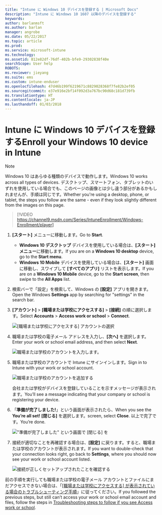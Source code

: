 ```yaml
---
title: "Intune に Windows 10 デバイスを登録する | Microsoft Docs"
description: "Intune に Windows 10 1607 以降のデバイスを登録する"
keywords: 
author: barlanmsft
ms.author: barlan
manager: angrobe
ms.date: 05/22/2017
ms.topic: article
ms.prod: 
ms.service: microsoft-intune
ms.technology: 
ms.assetid: 812e82df-76df-402b-bfe9-29302838f40e
searchScope: User help
ROBOTS: 
ms.reviewer: jieyang
ms.suite: ems
ms.custom: intune-enduser
ms.openlocfilehash: 47d46b199f6219671c8829028368f7fe82b2ef05
ms.sourcegitcommit: e37e916e2bf14f092d3a767bc90d68c181d739fb
ms.translationtype: HT
ms.contentlocale: ja-JP
ms.lasthandoff: 01/03/2018
---
```

# <a name="enroll-your-windows-10-device-in-intune"></a><span data-ttu-id="ec05e-103">Intune に Windows 10 デバイスを登録する</span><span class="sxs-lookup"><span data-stu-id="ec05e-103">Enroll your Windows 10 device in Intune</span></span>

> [!NOTE]
> <span data-ttu-id="ec05e-104">Windows 10 はあらゆる種類のデバイスで動作します。</span><span class="sxs-lookup"><span data-stu-id="ec05e-104">Windows 10 works across all types of devices.</span></span> <span data-ttu-id="ec05e-105">デスクトップ、スマートフォン、タブレットのいずれを使用している場合でも、このページの画像とは少し違う部分があるかもしれませんが、手順は同じです。</span><span class="sxs-lookup"><span data-stu-id="ec05e-105">Whether you're using a desktop, phone, or tablet, the steps you follow are the same - even if they look slightly different from the images on this page.</span></span>

> [!VIDEO https://channel9.msdn.com/Series/IntuneEnrollment/Windows-Enrollment/player]

1. <span data-ttu-id="ec05e-106">**[スタート]** メニューに移動します。</span><span class="sxs-lookup"><span data-stu-id="ec05e-106">Go to **Start**.</span></span>

   - <span data-ttu-id="ec05e-107">**Windows 10 デスクトップ** デバイスを使用している場合は、**[スタート] メニュー**に移動します。</span><span class="sxs-lookup"><span data-stu-id="ec05e-107">If you are on a **Windows 10 desktop** device, go to the **Start menu**.</span></span>
   - <span data-ttu-id="ec05e-108">**Windows 10 Mobile** デバイスを使用している場合は、**[スタート]** 画面に移動し、スワイプして **[すべてのアプリ]** リストを表示します。</span><span class="sxs-lookup"><span data-stu-id="ec05e-108">If you are on a **Windows 10 Mobile** device, go to the **Start screen**, then swipe to the **All Apps** list.</span></span>

2. <span data-ttu-id="ec05e-109">検索バーで「設定」を検索して、Windows の **[設定]** アプリを開きます。</span><span class="sxs-lookup"><span data-stu-id="ec05e-109">Open the Windows **Settings** app by searching for "settings" in the search bar.</span></span>

3. <span data-ttu-id="ec05e-110">**[アカウント]** > **[職場または学校にアクセスする]** > **[接続]** の順に選択します。</span><span class="sxs-lookup"><span data-stu-id="ec05e-110">Select **Accounts** > **Access work or school** > **Connect**.</span></span>

    ![[職場または学校にアクセスする] アカウントの選択](./media/w10-enroll-rs1-connect-to-work-or-school.png)

4. <span data-ttu-id="ec05e-112">職場または学校の電子メール アドレスを入力し、**[次へ]** を選択します。</span><span class="sxs-lookup"><span data-stu-id="ec05e-112">Enter your work or school email address, and then select **Next**.</span></span>

   ![職場または学校のアカウントを入力します。](./media/w10-enroll-rs1-set-up-work-or-school-account.png)

5. <span data-ttu-id="ec05e-114">職場または学校のアカウントで Intune にサインインします。</span><span class="sxs-lookup"><span data-stu-id="ec05e-114">Sign in to Intune with your work or school account.</span></span>

    ![職場または学校のアカウントを追加する](./media/w10-enroll-rs1-enter-your-credentials.png)

    <span data-ttu-id="ec05e-116">会社または学校がデバイスを登録していることを示すメッセージが表示されます。</span><span class="sxs-lookup"><span data-stu-id="ec05e-116">You’ll see a message indicating that your company or school is registering your device.</span></span>

6. <span data-ttu-id="ec05e-117">「**準備が完了しました!**」という画面が表示されたら、</span><span class="sxs-lookup"><span data-stu-id="ec05e-117">When you see the **You’re all set!**</span></span> <span data-ttu-id="ec05e-118">**[閉じる]** を選択します。</span><span class="sxs-lookup"><span data-stu-id="ec05e-118">screen, select **Close**.</span></span> <span data-ttu-id="ec05e-119">以上で完了です。</span><span class="sxs-lookup"><span data-stu-id="ec05e-119">You’re done.</span></span>

   !["準備が完了しました" という画面で [閉じる] を](./media/w10-enroll-rs1-youre-all-set.png)

7. <span data-ttu-id="ec05e-122">接続が適切なことを再確認する場合は、**[設定]** に戻ります。すると、職場または学校のアカウントが表示されます。</span><span class="sxs-lookup"><span data-stu-id="ec05e-122">If you want to double-check that your connection looks right, go back to **Settings**, where you should now see your work or school account listed.</span></span>

    ![接続が正しくセットアップされたことを確認する](./media/w10-enroll-rs1-validate-successful-enrollment.png)

<span data-ttu-id="ec05e-124">前の手順を実行しても職場または学校の電子メール アカウントとファイルにまだアクセスできない場合は、「[[職場または学校にアクセスする] が表示されている場合のトラブルシューティング手順](troubleshoot-your-windows-10-device-windows.md#troubleshooting-steps-to-follow-if-you-see-access-work-or-school)」に従ってください。</span><span class="sxs-lookup"><span data-stu-id="ec05e-124">If you followed the previous steps, but still can’t access your work or school email account and files, follow the steps in [Troubleshooting steps to follow if you see Access work or school](troubleshoot-your-windows-10-device-windows.md#troubleshooting-steps-to-follow-if-you-see-access-work-or-school).</span></span>
